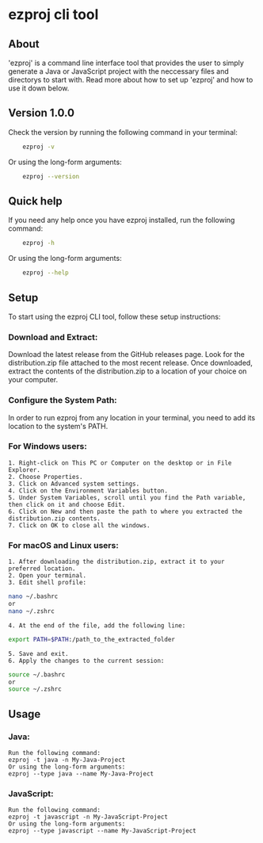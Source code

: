 # ezproj cli tool

## About 
'ezproj' is a command line interface tool that provides the user to simply generate a Java or JavaScript project
with the neccessary files and directorys to start with. Read more about how to set up 'ezproj' and how to use it
down below.

## Version 1.0.0
Check the version by running the following command in your terminal:
```bash
    ezproj -v
```
Or using the long-form arguments:
```bash
    ezproj --version
```

## Quick help
If you need any help once you have ezproj installed, run the following command: 
```bash
    ezproj -h
```
Or using the long-form arguments:
```bash
    ezproj --help
```

## Setup

To start using the ezproj CLI tool, follow these setup instructions:

### Download and Extract:

Download the latest release from the GitHub releases page. Look for the distribution.zip file attached to the most recent release.
Once downloaded, extract the contents of the distribution.zip to a location of your choice on your computer.

### Configure the System Path:

In order to run ezproj from any location in your terminal, you need to add its location to the system's PATH.

### For Windows users:
    1. Right-click on This PC or Computer on the desktop or in File Explorer.
    2. Choose Properties.
    3. Click on Advanced system settings.
    4. Click on the Environment Variables button.
    5. Under System Variables, scroll until you find the Path variable, then click on it and choose Edit.
    6. Click on New and then paste the path to where you extracted the distribution.zip contents.
    7. Click on OK to close all the windows.

### For macOS and Linux users:
    1. After downloading the distribution.zip, extract it to your preferred location.
    2. Open your terminal.
    3. Edit shell profile:
```bash
nano ~/.bashrc
or
nano ~/.zshrc
```
    4. At the end of the file, add the following line:
```bash
export PATH=$PATH:/path_to_the_extracted_folder
```
    5. Save and exit.
    6. Apply the changes to the current session:
```bash
source ~/.bashrc
or
source ~/.zshrc
```

## Usage

### Java:
    Run the following command: 
    ezproj -t java -n My-Java-Project
    Or using the long-form arguments:
    ezproj --type java --name My-Java-Project


### JavaScript:
    Run the following command: 
    ezproj -t javascript -n My-JavaScript-Project
    Or using the long-form arguments:
    ezproj --type javascript --name My-JavaScript-Project
